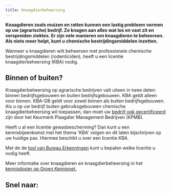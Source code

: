 ```yaml
---
title: Knaagdierbeheersing
---
```

**Knaagdieren zoals muizen en ratten kunnen een lastig probleem vormen op uw (agrarische) bedrijf. Ze knagen aan alles wat los en vast zit en verspreiden ziektes. Er zijn vele manieren om knaagdieren te beheersen. Als niets meer helpt, kunt u chemische bestrijdingsmiddelen inzetten.**

Wanneer u knaagdieren wilt beheersen met professionele chemische bestrijdingsmiddelen (rodenticiden), heeft u een licentie knaagdierbeheersing (KBA) nodig. 

## Binnen of buiten?

Knaagdierbeheersing op agrarische bedrijven valt uiteen in twee delen: binnen bedrijfsgebouwen en buiten bedrijfsgebouwen. KBA geldt alleen voor binnen. KBA-GB geldt voor zowel binnen als buiten bedrijfsgebouwen. Als u op uw bedrijf buiten gebruiksgebouwen chemische knaagdierbeheersing wil toepassen, dan moet uw [bedrijf ook gecertificeerd](/wat-wij-doen/KBA-GB-gecertificeerde-bedrijven) zijn door het Keurmerk Plaagdier Management Bedrijven (KPMB).

Heeft u al een licentie gewasbescherming? Dan kunt u een kennisbijeenkomst met het thema 'KBA' volgen en dit laten bijschrijven op uw huidige pas. Hiermee beschikt u over een licentie KBA.

Met de de [tool van Bureau Erkenningen](/licenties/welke-licentie-heb-ik-nodig) kunt u bepalen welke licentie u nodig heeft.

Meer informatie over knaagdieren en knaagdierbeheersing in het [kennisdosier op Groen Kennisnet.](https://www.groenkennisnet.nl/nl/groenkennisnet/show/dossier-knaagdierbeheersing.htm)

## Snel naar:

<link-container>
<link-button link='{"name": "Welke licentie heb ik nodig?","url": "/licenties/welke-licentie-heb-ik-nodig"}' ></link-button>
<link-button link='{"name": "Licentie aanvragen","url": "/licenties/licentie-aanvragen"}' ></link-button>
<link-button link='{"name": "Wetten en regels","url": "/licenties/wetten-en-regels"}' ></link-button>
</link-container>
